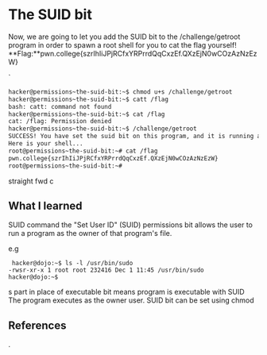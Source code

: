 # The SUID bit
Now, we are going to let you add the SUID bit to the /challenge/getroot program in order to spawn a root shell for you to cat the flag yourself!
  **Flag:**pwn.college{szrIhIiJPjRCfxYRPrrdQqCxzEf.QXzEjN0wCOzAzNzEzW}


`

```bash
hacker@permissions~the-suid-bit:~$ chmod u+s /challenge/getroot
hacker@permissions~the-suid-bit:~$ catt /flag
bash: catt: command not found
hacker@permissions~the-suid-bit:~$ cat /flag
cat: /flag: Permission denied
hacker@permissions~the-suid-bit:~$ /challenge/getroot
SUCCESS! You have set the suid bit on this program, and it is running as root! 
Here is your shell...
root@permissions~the-suid-bit:~# cat /flag
pwn.college{szrIhIiJPjRCfxYRPrrdQqCxzEf.QXzEjN0wCOzAzNzEzW}
root@permissions~the-suid-bit:~# 


```
straight fwd c
## What I learned
SUID command
 the "Set User ID" (SUID) permissions bit allows the user to run a program as the owner of that program's file.

 e.g
 ```
  hacker@dojo:~$ ls -l /usr/bin/sudo
-rwsr-xr-x 1 root root 232416 Dec 1 11:45 /usr/bin/sudo
hacker@dojo:~$

```
s part in place of executable bit means program is executable with SUID
The program executes as the owner user.
SUID bit can be set using chmod
## References 
. 